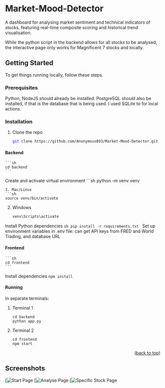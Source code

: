 # Market-Mood-Detector

A dashboard for analysing market sentiment and technical indicators of stocks, featuring real-time composite scoring and historical trend visualisation.

While the python script in the backend allows for all stocks to be analysed, the interactive page only works for Magnificent 7 stocks and locally.


<!-- GETTING STARTED -->
## Getting Started
To get things running locally, follow these steps.

### Prerequisites
Python, NodeJS should already be installed. PostgreSQL should also be installed, if that is the database that is being used. I used SQLite to for local actions.

### Installation

1. Clone the repo
   ```sh
   git clone https://github.com/Anonymous893/Market-Mood-Detector.git
   ```
#### Backend
    ```sh
    cd backend
    ```
Create and activate virtual environment
    ```sh
   python -m venv venv
   ```
1. Mac/Linux
   ```sh
   source venv/bin/activate
   ```
2. Windows
   ```sh
   venv\Scripts\activate
   ```
Install Python dependencies
    ```sh
    pip install -r requirements.txt
    ```
Set up environment variables in .env file: can get API keys from FRED and World Trading, and database URL

#### Frontend
    ```sh
    cd frontend
    ```
Install dependencies
    ```
    npm install
    ```

#### Running
In separate terminals:
1. Terminal 1
    ```
    cd backend
    python app.py
    ```
2. Terminal 2
    ```
    cd frontend
    npm start
    ```

<p align="right">(<a href="#readme-top">back to top</a>)</p>


<!-- USAGE EXAMPLES -->
## Screenshots
[![Start Page][home-screenshot]
[![Analyse Page][analyse-screenshot]
[![Specific Stock Page][specific-screenshot]


<!-- MARKDOWN LINKS & IMAGES -->
[home-screenshot]: images/analyse.png
[analyse-screenshot]: images/analyse.png
[specific-screenshot]: images/specific.png

[JavaScript]: https://img.shields.io/badge/JavaScript-FFD1DC?style=for-the-badge&logo=javascript&logoColor=black
[JS-url]: https://www.javascript.com/
[HTML5]: https://img.shields.io/badge/HTML-957DAD?style=for-the-badge&logo=html5&logoColor=white
[HTML-url]: https://html.com/
[CSS3]: https://img.shields.io/badge/CSS-A2BFFE?&style=for-the-badge&logo=css3&logoColor=white
[CSS-url]: https://developer.mozilla.org/en-US/docs/Web/CSS